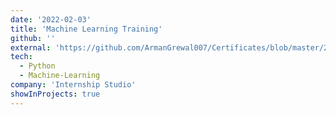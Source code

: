 ```yaml
---
date: '2022-02-03'
title: 'Machine Learning Training'
github: ''
external: 'https://github.com/ArmanGrewal007/Certificates/blob/master/2022_02_03_MLtraining.pdf'
tech:
  - Python
  - Machine-Learning
company: 'Internship Studio'
showInProjects: true
---
```



